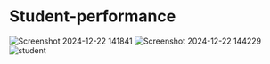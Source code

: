 # Student-performance
![Screenshot 2024-12-22 141841](https://github.com/user-attachments/assets/4d1c39e1-50e2-441a-9227-1cb3c6ad6950)
![Screenshot 2024-12-22 144229](https://github.com/user-attachments/assets/1ca9a24d-b36d-4f88-8cd8-d0523408fd91)
![student](https://github.com/user-attachments/assets/d1bd1792-87c1-4612-b938-09b0a860fff6)
